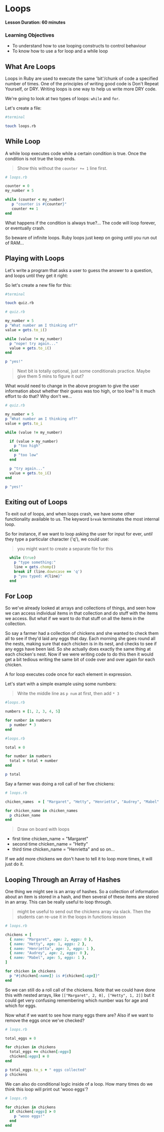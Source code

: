 # Loops

**Lesson Duration: 60 minutes**

### Learning Objectives

* To understand how to use looping constructs to control behaviour
* To know how to use a for loop and a while loop

## What Are Loops

Loops in Ruby are used to execute the same 'bit'/chunk of code a specified number of times. One of the principles of writing good code is Don't Repeat Yourself, or DRY. Writing loops is one way to help us write more DRY code.

We're going to look at two types of loops: `while` and `for`.

Let's create a file:

```bash
#terminal

touch loops.rb
```

## While Loop

A while loop executes code while a certain condition is true. Once the condition is not true the loop ends.

> Show this without the `counter += 1` line first.

```ruby
# loops.rb

counter = 0
my_number = 5

while (counter < my_number)
   p "counter is #{counter}"
   counter += 1
end
```

What happens if the condition is always true?... The code will loop forever, or eventually crash.

So beware of infinite loops. Ruby loops just keep on going until you run out of RAM...

## Playing with Loops

Let's write a program that asks a user to guess the answer to a question, and loops until they get it right:

So let's create a new file for this:

```bash
#terminal

touch quiz.rb
```

```ruby
# quiz.rb

my_number = 5
p "What number am I thinking of?"
value = gets.to_i()

while (value != my_number)
  p "nope! try again..."
  value = gets.to_i()
end

p "yes!"
```

> Next bit is totally optional, just some conditionals practice. Maybe give them 5 mins to figure it out?

What would need to change in the above program to give the user information about whether their guess was too high, or too low? Is it much effort to do that? Why don't we...

```ruby
# quiz.rb

my_number = 5
p "What number am I thinking of?"
value = gets.to_i

while (value != my_number)

  if (value > my_number)
    p "too high"
  else
    p "too low"
  end

  p "try again..."
  value = gets.to_i()
end

p "yes!"
```

## Exiting out of Loops

To exit out of loops, and when loops crash, we have some other functionality available to us. The keyword `break` terminates the most internal loop.

So for instance, if we want to loop asking the user for input for ever, _until_ they type a particular character ('q'), we could use:

> you might want to create a separate file for this

```ruby
  while (true)
    p "type something:"
    line = gets.chomp()
    break if (line.downcase == 'q')
    p "you typed: #{line}"
  end
```

## For Loop

So we've already looked at arrays and collections of things, and seen how we can access individual items in that collection and do stuff with the items we access. But what if we want to do that stuff on all the items in the collection.

So say a farmer had a collection of chickens and she wanted to check them all to see if they'd laid any eggs that day. Each morning she goes round all the nests, making sure that each chicken is in its nest, and checks to see if any eggs have been laid. So she actually does exactly the same thing at each chicken's nest. Now if we were writing code to do this then it would get a bit tedious writing the same bit of code over and over again for each chicken.

A for loop executes code once for each element in expression.

Let's start with a simple example using some numbers:

> Write the middle line as `p num` at first, then add `* 3`

```ruby
#loops.rb

numbers = [1, 2, 3, 4, 5]

for number in numbers
  p number * 3
end
```

```ruby
#loops.rb

total = 0

for number in numbers
  total = total + number
end

p total
```

Say a farmer was doing a roll call of her five chickens:

```ruby
# loops.rb

chicken_names  = [ "Margaret", "Hetty", "Henrietta", "Audrey", "Mabel" ]

for chicken_name in chicken_names
  p chicken_name
end
```

> Draw on board with loops

* first time chicken_name = "Margaret"
* second time chicken_name = "Hetty"
* third time chicken_name = "Henrietta" and so on...

If we add more chickens we don't have to tell it to loop more times, it will just do it.

## Looping Through an Array of Hashes

One thing we might see is an array of hashes. So a collection of information about an item is stored in a hash, and then several of these items are stored in an array. This can be really useful to loop through.

> might be useful to send out the chickens array via slack. Then the students can re-use it in the loops in functions lesson

```ruby
# loops.rb

chickens = [
  { name: "Margaret", age: 2, eggs: 0 },
  { name: "Hetty", age: 1, eggs: 2 },
  { name: "Henrietta", age: 3, eggs: 1 },
  { name: "Audrey", age: 2, eggs: 0 },
  { name: "Mabel", age: 5, eggs: 1 },
]

for chicken in chickens
  p "#{chicken[:name]} is #{chicken[:age]}"
end
```

So we can still do a roll call of the chickens. Note that we could have done this with nested arrays, like `[["Margaret", 2, 0], ["Hetty", 1, 2]]` but it could get very confusing remembering which number was for age and which for eggs.

Now what if we want to see how many eggs there are? Also if we want to remove the eggs once we've checked?

```ruby
# loops.rb

total_eggs = 0

for chicken in chickens
  total_eggs += chicken[:eggs]
  chicken[:eggs] = 0
end

p total_eggs.to_s + " eggs collected"
p chickens
```

We can also do conditional logic inside of a loop. How many times do we think this loop will print out 'wooo eggs'?

```ruby
# loops.rb

for chicken in chickens
  if chicken[:eggs] > 0
    p "wooo eggs!"
  end
end
```

